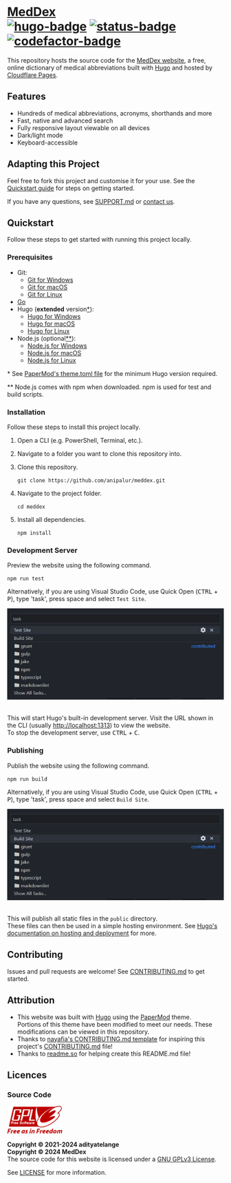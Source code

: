 # [MedDex][website-link] <br /> [![hugo-badge]][hugo-link] [![status-badge]][website-link] [![codefactor-badge]][codefactor-link]

This repository hosts the source code for the [MedDex website][website-link], a free,
online dictionary of medical abbreviations built with [Hugo][hugo-link] and hosted by
[Cloudflare Pages](https://pages.cloudflare.com "Learn more about Cloudflare Pages.").

## Features

- Hundreds of medical abbreviations, acronyms, shorthands and more
- Fast, native and advanced search
- Fully responsive layout viewable on all devices
- Dark/light mode
- Keyboard-accessible

## Adapting this Project

Feel free to fork this project and customise it for your use.
See the [Quickstart guide](#quickstart "View the Quickstart guide.") for steps on getting started.

If you have any questions, see [SUPPORT.md](/.github/SUPPORT.md "View the SUPPORT.md file.")
or [contact us](https://meddex.pages.dev/contact "Learn how to contact MedDex.").

## Quickstart

Follow these steps to get started with running this project locally.

### Prerequisites

- Git:
  - [Git for Windows](https://git-scm.com/download/win "Download Git for Windows.")
  - [Git for macOS](https://git-scm.com/download/mac "Download Git for macOS.")
  - [Git for Linux](https://git-scm.com/download/linux "Download Git for Linux.")
- [Go](https://go.dev/doc/install "Install Go.")
- Hugo (**extended** version[*](#hugo-version)):
  - [Hugo for Windows](https://gohugo.io/installation/windows "Install Hugo for Windows.")
  - [Hugo for macOS](https://gohugo.io/installation/macOS "Install Hugo for macOS.")
  - [Hugo for Linux](https://gohugo.io/installation/linux "Install Hugo for Linux.")
- Node.js (optional[**](#node-js)):
  - [Node.js for Windows](https://nodejs.org/en/download "Download Node.js for Windows.")
  - [Node.js for macOS](https://nodejs.org/en/download "Download Node.js for macOS.")
  - [Node.js for Linux](https://nodejs.org/en/download "Download Node.js for Linux.")

<a id="hugo-version">*</a>
See [PaperMod's theme.toml file](https://github.com/adityatelange/hugo-PaperMod/blob/dad94ab4b7c55eea0b63f7b81419d027fe9a8d81/theme.toml#L40 "View PaperMod's theme.toml file.")
for the minimum Hugo version required.

<a id="node-js">**</a>
Node.js comes with npm when downloaded. npm is used for test and build scripts.

### Installation

Follow these steps to install this project locally.

1. Open a CLI (e.g. PowerShell, Terminal, etc.).
2. Navigate to a folder you want to clone this repository into.
3. Clone this repository.

    ```shell
    git clone https://github.com/anipalur/meddex.git
    ```

4. Navigate to the project folder.

    ```shell
    cd meddex
    ```

5. Install all dependencies.

    ```shell
    npm install
    ```

### Development Server

Preview the website using the following command.

```shell
npm run test
```

Alternatively, if you are using Visual Studio Code, use Quick Open (<kbd>CTRL</kbd> + <kbd>P</kbd>),
type 'task', press space and select `Test Site`.

<div align="center">
  <img
    src="res/vscode-quick-open-test-site.png"
    width="512px"
    alt="The Quick Open window in Visual Studio Code with 'task' as the search query and a list of tasks as the result." />
</div>

<br />

This will start Hugo's built-in development server.
Visit the URL shown in the CLI (usually <http://localhost:1313>) to view the website.  
To stop the development server, use <kbd>CTRL</kbd> + <kbd>C</kbd>.

### Publishing

Publish the website using the following command.

```shell
npm run build
```

Alternatively, if you are using Visual Studio Code, use Quick Open (<kbd>CTRL</kbd> + <kbd>P</kbd>),
type 'task', press space and select `Build Site`.

<div align="center">
  <img
    src="res/vscode-quick-open-build-site.png"
    width="512px"
    alt="The Quick Open window in Visual Studio Code with 'task' as the search query and a list of tasks as the result." />
</div>

<br />

This will publish all static files in the `public` directory.  
These files can then be used in a simple hosting environment.
See [Hugo's documentation on hosting and deployment](https://gohugo.io/hosting-and-deployment "View Hugo's documentation on hosting and deployment.") for more.

## Contributing

Issues and pull requests are welcome! See [CONTRIBUTING.md][contributing-link] to get started.

## Attribution

- This website was built with [Hugo][hugo-link] using the [PaperMod][papermod-link] theme.  
  Portions of this theme have been modified to meet our needs.
  These modifications can be viewed in this repository.
- Thanks to [nayafia's CONTRIBUTING.md template](https://github.com/nayafia/contributing-template "View nayafia's contributing guide.")
  for inspiring this project's [CONTRIBUTING.md][contributing-link] file!
- Thanks to [readme.so](https://readme.so "Visit readme.so!") for helping create this README.md file!

## Licences

### Source Code

<img src="res/gpl-v3-logo.png" width="128px" alt="The GPLv3 logo." />

**Copyright &copy; 2021-2024 adityatelange**  
**Copyright &copy; 2024 MedDex**  
The source code for this website is licensed under a [GNU GPLv3 License](https://www.gnu.org/licenses/gpl-3.0.html "Learn more about the GNU GPLv3 License.").

See [LICENSE](/LICENSE "View the LICENSE file.") for more information.

[website-link]: https://meddex.pages.dev "Visit the MedDex website."
[papermod-link]: https://github.com/adityatelange/hugo-PaperMod "Learn more about the PaperMod theme."
[contributing-link]: /CONTRIBUTING.md "View the CONTRIBUTING.md file."

[hugo-badge]: https://img.shields.io/badge/dynamic/toml?url=https%3A%2F%2Fraw.githubusercontent.com%2Fadityatelange%2Fhugo-PaperMod%2Fmaster%2Ftheme.toml&query=%24.min_version&prefix=v&&logo=hugo&logoColor=FF4088&label=Hugo&color=FF4088
[hugo-link]: https://gohugo.io "Learn more about Hugo."

[codefactor-badge]: https://img.shields.io/codefactor/grade/github/anipalur/meddex?&logo=codefactor&logoColor=F44A6A&label=Code%20Quality
[codefactor-link]: https://www.codefactor.io/repository/github/anipalur/meddex "View this project's code quality grade."

[status-badge]: https://img.shields.io/website?up_message=Online&up_color=4CC71E&down_message=Offline&down_color=CF222E&url=https%3A%2F%2Fmeddex.pages.dev&&label=Status
